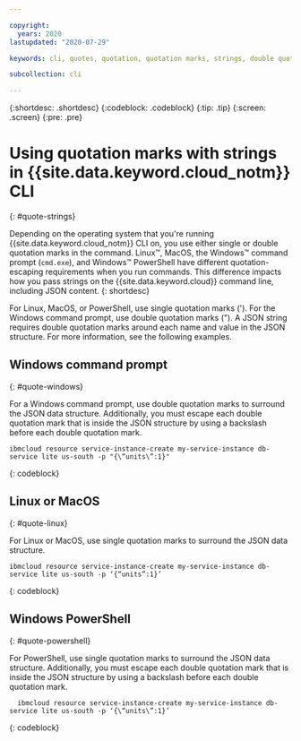 ```yaml
---

copyright:
  years: 2020
lastupdated: "2020-07-29"

keywords: cli, quotes, quotation, quotation marks, strings, double quotation mark, single quotation mark, double quote, single quote, json, string

subcollection: cli

---
```


{:shortdesc: .shortdesc}
{:codeblock: .codeblock}
{:tip: .tip}
{:screen: .screen}
{:pre: .pre}

# Using quotation marks with strings in {{site.data.keyword.cloud_notm}} CLI
{: #quote-strings}

Depending on the operating system that you're running {{site.data.keyword.cloud_notm}} CLI on, you use either single or double quotation marks in the command. Linux&trade;, MacOS, the Windows&trade; command prompt (`cmd.exe`), and Windows&trade; PowerShell have different quotation-escaping requirements when you run commands. This difference impacts how you pass strings on the {{site.data.keyword.cloud}} command line, including JSON content.
{: shortdesc}

For Linux, MacOS, or PowerShell, use single quotation marks ('). For the Windows command prompt, use double quotation marks ("). A JSON string requires double quotation marks around each name and value in the JSON structure. For more information, see the following examples.

## Windows command prompt
{: #quote-windows}

For a Windows command prompt, use double quotation marks to surround the JSON data structure. Additionally, you must escape each double quotation mark that is inside the JSON structure by using a backslash before each double quotation mark.

```
ibmcloud resource service-instance-create my-service-instance db-service lite us-south -p "{\“units\”:1}"
```
{: codeblock}

## Linux or MacOS
{: #quote-linux}

For Linux or MacOS, use single quotation marks to surround the JSON data structure.

```
ibmcloud resource service-instance-create my-service-instance db-service lite us-south -p ‘{“units”:1}’
```
{: codeblock}

## Windows PowerShell
{: #quote-powershell}

For PowerShell, use single quotation marks to surround the JSON data structure. Additionally, you must escape each double quotation mark that is inside the JSON structure by using a backslash before each double quotation mark.

```
  ibmcloud resource service-instance-create my-service-instance db-service lite us-south -p ‘{\“units\”:1}’
```
{: codeblock}
